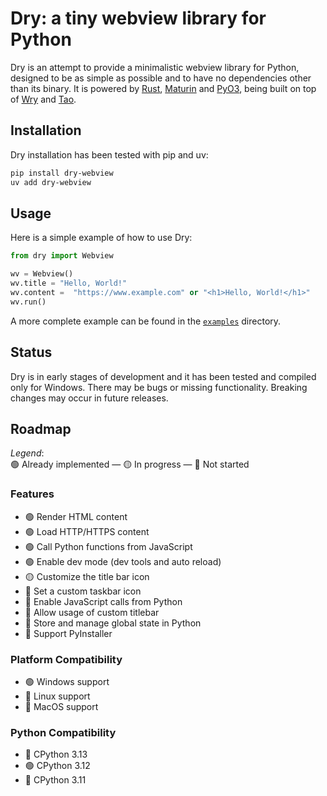 # Dry: a tiny webview library for Python

Dry is an attempt to provide a minimalistic webview library for Python, designed to be as simple as possible and to have no dependencies other than its binary. It is powered by [Rust](https://www.rust-lang.org/), [Maturin](https://github.com/PyO3/maturin) and [PyO3](https://github.com/PyO3/pyo3), being built on top of [Wry](https://github.com/tauri-apps/wry) and [Tao](https://github.com/tauri-apps/tao).

## Installation

Dry installation has been tested with pip and uv:

```bash
pip install dry-webview
uv add dry-webview
```
## Usage

Here is a simple example of how to use Dry:

```python
from dry import Webview

wv = Webview()
wv.title = "Hello, World!"
wv.content =  "https://www.example.com" or "<h1>Hello, World!</h1>"
wv.run()
```

A more complete example can be found in the [`examples`](https://github.com/barradasotavio/dry/tree/master/examples) directory.

## Status

Dry is in early stages of development and it has been tested and compiled only for Windows. There may be bugs or missing functionality. Breaking changes may occur in future releases.

## Roadmap

*Legend*:  
🟢 Already implemented — 🟡 In progress — 🔴 Not started

### Features
- 🟢 Render HTML content
- 🟢 Load HTTP/HTTPS content
- 🟢 Call Python functions from JavaScript
- 🟢 Enable dev mode (dev tools and auto reload)
- 🟡 Customize the title bar icon
- 🔴 Set a custom taskbar icon
- 🔴 Enable JavaScript calls from Python
- 🔴 Allow usage of custom titlebar
- 🔴 Store and manage global state in Python
- 🔴 Support PyInstaller

### Platform Compatibility
- 🟢 Windows support
- 🔴 Linux support
- 🔴 MacOS support

### Python Compatibility
- 🔴 CPython 3.13
- 🟢 CPython 3.12
- 🔴 CPython 3.11